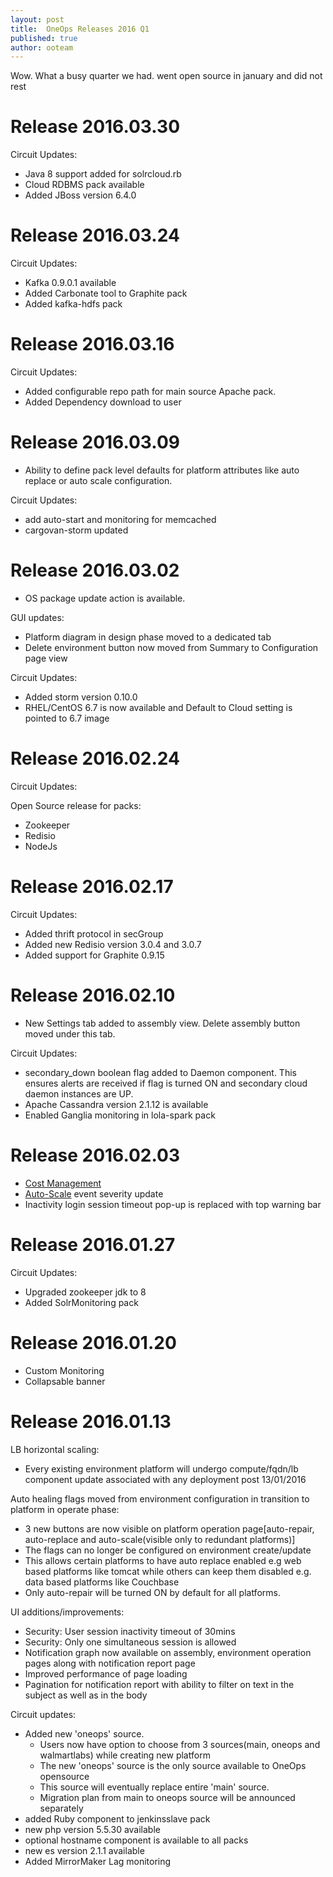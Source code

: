 ```yaml
---
layout: post
title:  OneOps Releases 2016 Q1
published: true
author: ooteam
---
```


Wow. What a busy quarter we had. went open source in january and did not rest

<!--more-->


# Release 2016.03.30

Circuit Updates:

- Java 8 support added for solrcloud.rb
- Cloud RDBMS pack available
- Added JBoss version 6.4.0

# Release 2016.03.24

Circuit Updates:

- Kafka 0.9.0.1 available
- Added Carbonate tool to Graphite pack
- Added kafka-hdfs pack

# Release 2016.03.16

Circuit Updates:

- Added configurable repo path for main source Apache pack. 
- Added Dependency download to user

# Release 2016.03.09

- Ability to define pack level defaults for platform attributes like auto replace or auto scale configuration. 

Circuit Updates:

- add auto-start and monitoring for memcached
- cargovan-storm updated

# Release 2016.03.02

- OS package update action is available.

GUI updates:

- Platform diagram in design phase moved to a dedicated tab
- Delete environment button now moved from Summary to Configuration page view

Circuit Updates:

- Added storm version 0.10.0
- RHEL/CentOS 6.7 is now available and Default to Cloud setting is pointed to 6.7 image

# Release 2016.02.24

Circuit Updates:

Open Source release for packs:

- Zookeeper
- Redisio
- NodeJs

# Release 2016.02.17

Circuit Updates:

- Added thrift protocol in secGroup
- Added new Redisio version 3.0.4 and 3.0.7
- Added support for Graphite 0.9.15

# Release 2016.02.10

- New Settings tab added to assembly view. Delete assembly button moved under this tab.

Circuit Updates:

- secondary_down boolean flag added to Daemon component. This ensures alerts are received if flag is turned ON and secondary cloud daemon instances are UP.
- Apache Cassandra version 2.1.12 is available
- Enabled Ganglia monitoring in lola-spark pack

# Release 2016.02.03

- [Cost Management](/user/typical-scenarios/cost-management.html)
- [Auto-Scale](user/references/auto-scale.html) event severity update
- Inactivity login session timeout pop-up is replaced with top warning bar

# Release 2016.01.27

Circuit Updates:

- Upgraded zookeeper jdk to 8
- Added SolrMonitoring pack

# Release 2016.01.20

- Custom Monitoring
- Collapsable banner

# Release 2016.01.13

LB horizontal scaling:

- Every existing environment platform will undergo compute/fqdn/lb component update associated with any deployment post 13/01/2016

Auto healing flags moved from environment configuration in transition to platform in operate phase:

- 3 new buttons are now visible on platform operation page[auto-repair, auto-replace and auto-scale(visible only to redundant platforms)]
- The flags can no longer be configured on environment create/update
- This allows certain platforms to have auto replace enabled e.g web based platforms like tomcat while others can keep them disabled e.g. data based platforms like Couchbase
- Only auto-repair will be turned ON by default for all platforms.

UI additions/improvements:

- Security: User session inactivity timeout of 30mins 
- Security: Only one simultaneous session is allowed
- Notification graph now available on assembly, environment operation pages along with notification report page
- Improved performance of page loading
- Pagination for notification report with ability to filter on text in the subject as well as in the body

Circuit updates:

- Added new 'oneops' source. 
  - Users now have option to choose from 3 sources(main, oneops and walmartlabs) while creating new platform
  - The new 'oneops' source is the only source available to OneOps opensource 
  - This source will eventually replace entire 'main' source. 
  - Migration plan from main to oneops source will be announced separately
- added Ruby component to jenkinsslave pack
- new php version 5.5.30 available
- optional hostname component is available to all packs
- new es version 2.1.1 available
- Added MirrorMaker Lag monitoring